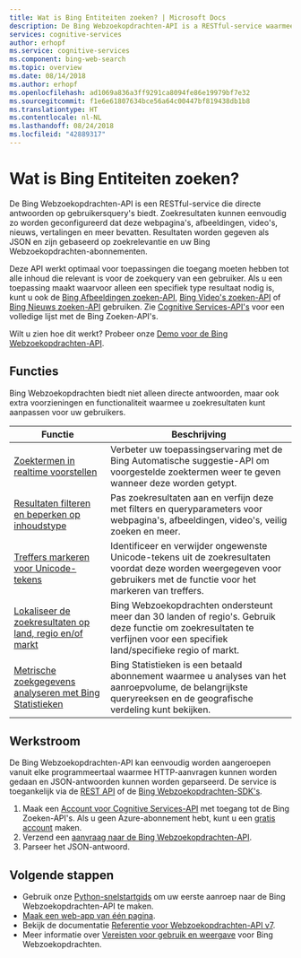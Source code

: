 ```yaml
---
title: Wat is Bing Entiteiten zoeken? | Microsoft Docs
description: De Bing Webzoekopdrachten-API is a RESTful-service waarmee uw toepassing de functionaliteit voor webzoekopdrachten van Bing kan gebruiken, inclusief webpagina's, afbeeldingen, video's, nieuws, entiteiten, gerelateerde zoekquery's, spellingcorrecties, eenheidsomrekeningen, vertalingen en berekeningen.
services: cognitive-services
author: erhopf
ms.service: cognitive-services
ms.component: bing-web-search
ms.topic: overview
ms.date: 08/14/2018
ms.author: erhopf
ms.openlocfilehash: ad1069a836a3ff9291ca8094fe86e19979bf7e32
ms.sourcegitcommit: f1e6e61807634bce56a64c00447bf819438db1b8
ms.translationtype: HT
ms.contentlocale: nl-NL
ms.lasthandoff: 08/24/2018
ms.locfileid: "42889317"
---
```

# <a name="what-is-bing-web-search"></a>Wat is Bing Entiteiten zoeken?

De Bing Webzoekopdrachten-API is een RESTful-service die directe antwoorden op gebruikersquery's biedt. Zoekresultaten kunnen eenvoudig zo worden geconfigureerd dat deze webpagina's, afbeeldingen, video's, nieuws, vertalingen en meer bevatten. Resultaten worden gegeven als JSON en zijn gebaseerd op zoekrelevantie en uw Bing Webzoekopdrachten-abonnementen.

Deze API werkt optimaal voor toepassingen die toegang moeten hebben tot alle inhoud die relevant is voor de zoekquery van een gebruiker. Als u een toepassing maakt waarvoor alleen een specifiek type resultaat nodig is, kunt u ook de [Bing Afbeeldingen zoeken-API](../Bing-Image-Search/overview.md), [Bing Video's zoeken-API](../Bing-Video-Search/search-the-web.md) of [Bing Nieuws zoeken-API](../Bing-News-Search/search-the-web.md) gebruiken. Zie [Cognitive Services-API's](https://docs.microsoft.com/azure/cognitive-services#cognitive-services-apis) voor een volledige lijst met de Bing Zoeken-API's.

Wilt u zien hoe dit werkt? Probeer onze [Demo voor de Bing Webzoekopdrachten-API](https://azure.microsoft.com/services/cognitive-services/bing-web-search-api/).

## <a name="features"></a>Functies  

Bing Webzoekopdrachten biedt niet alleen directe antwoorden, maar ook extra voorzieningen en functionaliteit waarmee u zoekresultaten kunt aanpassen voor uw gebruikers.

| Functie | Beschrijving |
|---------|-------------|
| [Zoektermen in realtime voorstellen](../bing-autosuggest/get-suggested-search-terms.md) | Verbeter uw toepassingservaring met de Bing Automatische suggestie-API om voorgestelde zoektermen weer te geven wanneer deze worden getypt. |
| [Resultaten filteren en beperken op inhoudstype](filter-answers.md) | Pas zoekresultaten aan en verfijn deze met filters en queryparameters voor webpagina's, afbeeldingen, video's, veilig zoeken en meer. |
| [Treffers markeren voor Unicode-tekens](hit-highlighting.md) | Identificeer en verwijder ongewenste Unicode-tekens uit de zoekresultaten voordat deze worden weergegeven voor gebruikers met de functie voor het markeren van treffers. |
| [Lokaliseer de zoekresultaten op land, regio en/of markt](supported-countries-markets.md) | Bing Webzoekopdrachten ondersteunt meer dan 30 landen of regio's. Gebruik deze functie om zoekresultaten te verfijnen voor een specifiek land/specifieke regio of markt. |
| [Metrische zoekgegevens analyseren met Bing Statistieken](bing-web-stats.md) | Bing Statistieken is een betaald abonnement waarmee u analyses van het aanroepvolume, de belangrijkste queryreeksen en de geografische verdeling kunt bekijken. |

## <a name="workflow"></a>Werkstroom

De Bing Webzoekopdrachten-API kan eenvoudig worden aangeroepen vanuit elke programmeertaal waarmee HTTP-aanvragen kunnen worden gedaan en JSON-antwoorden kunnen worden geparseerd. De service is toegankelijk via de [REST API](quickstarts/python.md) of de [Bing Webzoekopdrachten-SDK's](web-sdk-python-quickstart.md).  

1. Maak een [Account voor Cognitive Services-API](https://docs.microsoft.com/azure/cognitive-services/cognitive-services-apis-create-account) met toegang tot de Bing Zoeken-API's. Als u geen Azure-abonnement hebt, kunt u een [gratis account](https://azure.microsoft.com/try/cognitive-services/?api=bing-web-search-api) maken.  
2. Verzend een [aanvraag naar de Bing Webzoekopdrachten-API](quickstarts/python.md).
3. Parseer het JSON-antwoord.

## <a name="next-steps"></a>Volgende stappen

* Gebruik onze [Python-snelstartgids](quickstarts/python.md) om uw eerste aanroep naar de Bing Webzoekopdrachten-API te maken.  
* [Maak een web-app van één pagina](tutorial-bing-web-search-single-page-app.md).
* Bekijk de documentatie [Referentie voor Webzoekopdrachten-API v7](https://docs.microsoft.com/rest/api/cognitiveservices/bing-web-api-v7-reference).  
* Meer informatie over [Vereisten voor gebruik en weergave](UseAndDisplayRequirements.md) voor Bing Webzoekopdrachten.  
